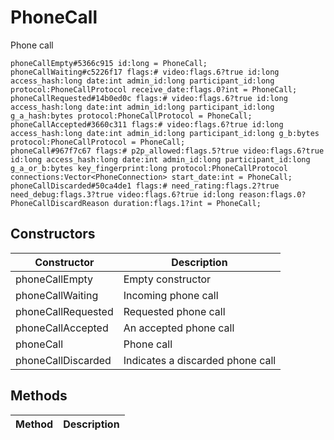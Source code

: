 # PhoneCall
Phone call

```
phoneCallEmpty#5366c915 id:long = PhoneCall;
phoneCallWaiting#c5226f17 flags:# video:flags.6?true id:long access_hash:long date:int admin_id:long participant_id:long protocol:PhoneCallProtocol receive_date:flags.0?int = PhoneCall;
phoneCallRequested#14b0ed0c flags:# video:flags.6?true id:long access_hash:long date:int admin_id:long participant_id:long g_a_hash:bytes protocol:PhoneCallProtocol = PhoneCall;
phoneCallAccepted#3660c311 flags:# video:flags.6?true id:long access_hash:long date:int admin_id:long participant_id:long g_b:bytes protocol:PhoneCallProtocol = PhoneCall;
phoneCall#967f7c67 flags:# p2p_allowed:flags.5?true video:flags.6?true id:long access_hash:long date:int admin_id:long participant_id:long g_a_or_b:bytes key_fingerprint:long protocol:PhoneCallProtocol connections:Vector<PhoneConnection> start_date:int = PhoneCall;
phoneCallDiscarded#50ca4de1 flags:# need_rating:flags.2?true need_debug:flags.3?true video:flags.6?true id:long reason:flags.0?PhoneCallDiscardReason duration:flags.1?int = PhoneCall;
```

## Constructors
| Constructor | Description |
| ---- | ----------- |
| phoneCallEmpty | Empty constructor |
| phoneCallWaiting | Incoming phone call |
| phoneCallRequested | Requested phone call |
| phoneCallAccepted | An accepted phone call |
| phoneCall | Phone call |
| phoneCallDiscarded | Indicates a discarded phone call |


## Methods
| Method | Description |
| ---- | ----------- |


